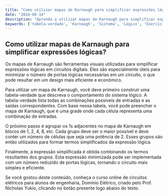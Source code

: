 ```yaml
---
title: "Como utilizar mapas de Karnaugh para simplificar expressões lógicas?"
date: "2024-09-14"
description: "Aprenda a utilizar mapas de Karnaugh para simplificar expressões lógicas em circuitos digitais."
keywords: ['tabela-verdade', 'Karnaugh', 'Sistema', 'Lógico', 'Exercício', 'Mapa', 'Porta']
---
```


## Como utilizar mapas de Karnaugh para simplificar expressões lógicas?

Os mapas de Karnaugh são ferramentas visuais utilizadas para simplificar expressões lógicas em circuitos digitais. Eles são especialmente úteis para minimizar o número de portas lógicas necessárias em um circuito, o que pode resultar em um design mais eficiente e econômico.

Para utilizar um mapa de Karnaugh, você deve primeiro construir uma tabela-verdade que descreva o comportamento do sistema lógico. A tabela-verdade lista todas as combinações possíveis de entradas e as saídas correspondentes. Com base nessa tabela, você pode preencher o mapa de Karnaugh, que é uma grade onde cada célula representa uma combinação de entradas.

O próximo passo é agrupar os 1s adjacentes no mapa de Karnaugh em blocos de 1, 2, 4, 8, etc. Cada grupo deve ser o maior possível e deve conter um número de células que seja uma potência de 2. Esses grupos são então utilizados para formar termos simplificados da expressão lógica.

Finalmente, a expressão simplificada é obtida combinando os termos resultantes dos grupos. Esta expressão minimizada pode ser implementada com um número reduzido de portas lógicas, tornando o circuito mais simples e eficiente.

Se você gostou deste conteúdo, conheça o curso online de circuitos elétricos para alunos de engenharia, Domínio Elétrico, criado pelo Prof. Nicholas Yukio, clicando no botão presente logo abaixo do texto.